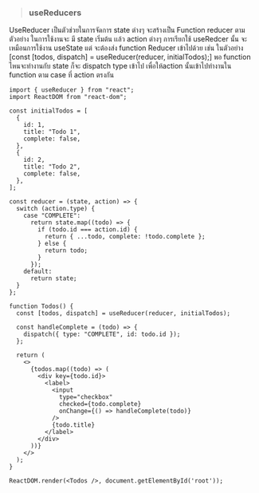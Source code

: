 > ### useReducers

UseReducer เป็นตัวช่วยในการจัดการ state ต่างๆ จะสร้างเป็น Function reducer ตามตัวอย่าง ในการใช้งานจะ มี state เริ่มต้น เเล้ว action ต่างๆ การเรียกใช้ useRedcer นั้น จะเหมือนการใช้งาน useState แต่ จะต้องส่ง function Reducer เข้าไปด้วย เช่น ในตัวอย่าง [const [todos, dispatch] = useReducer(reducer, initialTodos);] พอ function ไหนจะทำงานกับ state ก็จะ dispatch type เข้าไป เพื่อให้action นั้นเข้าไปทำงานใน function ตาม case ที่ action ตรงกัน 

```
import { useReducer } from "react";
import ReactDOM from "react-dom";

const initialTodos = [
  {
    id: 1,
    title: "Todo 1",
    complete: false,
  },
  {
    id: 2,
    title: "Todo 2",
    complete: false,
  },
];

const reducer = (state, action) => {
  switch (action.type) {
    case "COMPLETE":
      return state.map((todo) => {
        if (todo.id === action.id) {
          return { ...todo, complete: !todo.complete };
        } else {
          return todo;
        }
      });
    default:
      return state;
  }
};

function Todos() {
  const [todos, dispatch] = useReducer(reducer, initialTodos);

  const handleComplete = (todo) => {
    dispatch({ type: "COMPLETE", id: todo.id });
  };

  return (
    <>
      {todos.map((todo) => (
        <div key={todo.id}>
          <label>
            <input
              type="checkbox"
              checked={todo.complete}
              onChange={() => handleComplete(todo)}
            />
            {todo.title}
          </label>
        </div>
      ))}
    </>
  );
}

ReactDOM.render(<Todos />, document.getElementById('root'));
```